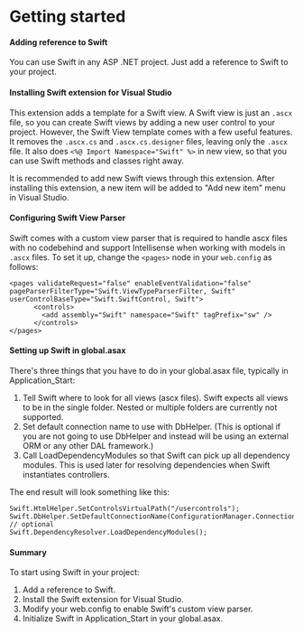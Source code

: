 # Getting started

#### Adding reference to Swift
You can use Swift in any ASP .NET project. Just add a reference to Swift to your project.

#### Installing Swift extension for Visual Studio
This extension adds a template for a Swift view. A Swift view is just an `.ascx` file, so you can create Swift views by adding a new user control to your project. However, the Swift View template comes with a few useful features. It removes the `.ascx.cs` and `.ascx.cs.designer` files, leaving only the `.ascx` file. It also does `<%@ Import Namespace="Swift" %>` in new view, so that you can use Swift methods and classes right away.

It is recommended to add new Swift views through this extension. After installing this extension, a new item will be added to "Add new item" menu in Visual Studio.

#### Configuring Swift View Parser
Swift comes with a custom view parser that is required to handle ascx files with no codebehind and support Intellisense when working with models in `.ascx` files. To set it up, change the `<pages>` node in your `web.config` as follows:

```
<pages validateRequest="false" enableEventValidation="false" pageParserFilterType="Swift.ViewTypeParserFilter, Swift" userControlBaseType="Swift.SwiftControl, Swift">
      <controls>
        <add assembly="Swift" namespace="Swift" tagPrefix="sw" />
      </controls>
</pages>
````
#### Setting up Swift in global.asax
There's three things that you have to do in your global.asax file, typically in Application_Start:

1. Tell Swift where to look for all views (ascx files). Swift expects all views to be in the single folder. Nested or multiple folders are currently not supported. 
2. Set default connection name to use with DbHelper. (This is optional if you are not going to use DbHelper and instead will be using an external ORM or any other DAL framework.)
3. Call LoadDependencyModules so that Swift can pick up all dependency modules. This is used later for resolving dependencies when Swift instantiates controllers.

The end result will look something like this:

```
Swift.HtmlHelper.SetControlsVirtualPath("/usercontrols");
Swift.DbHelper.SetDefaultConnectionName(ConfigurationManager.ConnectionStrings["default"]); // optional
Swift.DependencyResolver.LoadDependencyModules(); 
```
#### Summary
To start using Swift in your project:
1. Add a reference to Swift.
2. Install the Swift extension for Visual Studio.
3. Modify your web.config to enable Swift's custom view parser.
4. Initialize Swift in Application_Start in your global.asax.
